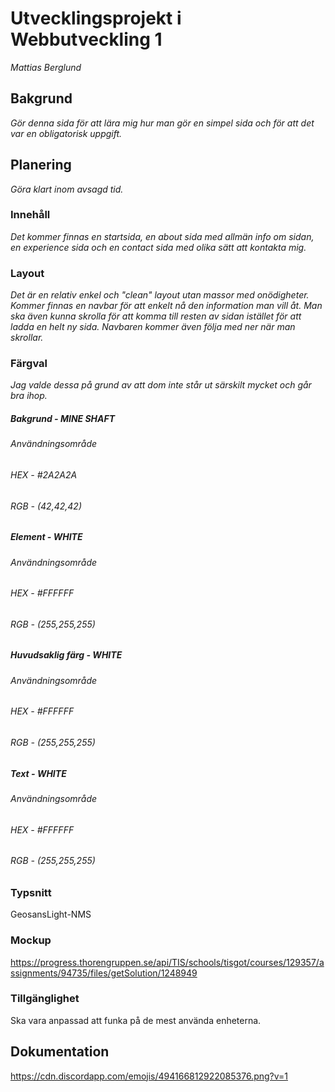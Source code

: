 # Utvecklingsprojekt i Webbutveckling 1
*Mattias Berglund*

## Bakgrund
*Gör denna sida för att lära mig hur man gör en simpel sida och för att det var en obligatorisk uppgift.*
## Planering
*Göra klart inom avsagd tid.*
### Innehåll
*Det kommer finnas en startsida, en about sida med allmän info om sidan, en experience sida och en contact sida med olika sätt att kontakta mig.*
### Layout
*Det är en relativ enkel och "clean" layout utan massor med onödigheter. Kommer finnas en navbar för att enkelt nå den information man vill åt. Man ska även kunna skrolla för att komma till resten av sidan istället för att ladda en helt ny sida. Navbaren kommer även följa med ner när man skrollar.*
### Färgval
*Jag valde dessa på grund av att dom inte står ut särskilt mycket och går bra ihop.*

##### Bakgrund - MINE SHAFT
###### Användningsområde
###### HEX - #2A2A2A
###### RGB - (42,42,42)

##### Element - WHITE
###### Användningsområde
###### HEX - #FFFFFF 
###### RGB - (255,255,255)

##### Huvudsaklig färg - WHITE
###### Användningsområde
###### HEX - #FFFFFF
###### RGB - (255,255,255)	

##### Text - WHITE
###### Användningsområde
###### HEX - #FFFFFF 
###### RGB - (255,255,255)

### Typsnitt
GeosansLight-NMS

### Mockup
https://progress.thorengruppen.se/api/TIS/schools/tisgot/courses/129357/assignments/94735/files/getSolution/1248949

### Tillgänglighet
Ska vara anpassad att funka på de mest använda enheterna.

## Dokumentation
https://cdn.discordapp.com/emojis/494166812922085376.png?v=1
